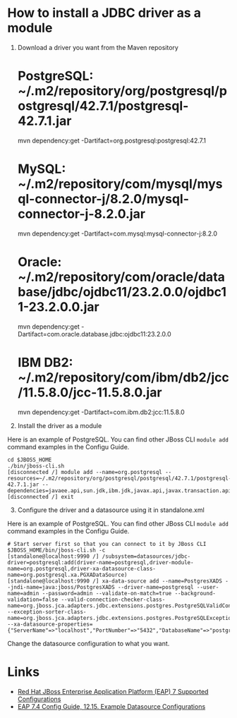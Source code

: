 # How to install a JDBC driver as a module

1. Download a driver you want from the Maven repository

    # PostgreSQL: ~/.m2/repository/org/postgresql/postgresql/42.7.1/postgresql-42.7.1.jar
    mvn dependency:get -Dartifact=org.postgresql:postgresql:42.7.1
    # MySQL: ~/.m2/repository/com/mysql/mysql-connector-j/8.2.0/mysql-connector-j-8.2.0.jar
    mvn dependency:get -Dartifact=com.mysql:mysql-connector-j:8.2.0
    # Oracle: ~/.m2/repository/com/oracle/database/jdbc/ojdbc11/23.2.0.0/ojdbc11-23.2.0.0.jar
    mvn dependency:get -Dartifact=com.oracle.database.jdbc:ojdbc11:23.2.0.0
    # IBM DB2: ~/.m2/repository/com/ibm/db2/jcc/11.5.8.0/jcc-11.5.8.0.jar
    mvn dependency:get -Dartifact=com.ibm.db2:jcc:11.5.8.0

2. Install the driver as a module

Here is an example of PostgreSQL.
You can find other JBoss CLI `module add` command examples in the Configu Guide.

    cd $JBOSS_HOME
    ./bin/jboss-cli.sh
    [disconnected /] module add --name=org.postgresql --resources=~/.m2/repository/org/postgresql/postgresql/42.7.1/postgresql-42.7.1.jar --dependencies=javaee.api,sun.jdk,ibm.jdk,javax.api,javax.transaction.api
    [disconnected /] exit

3. Configure the driver and a datasource using it in standalone.xml

Here is an example of PostgreSQL.
You can find other JBoss CLI `module add` command examples in the Configu Guide.

    # Start server first so that you can connect to it by JBoss CLI
    $JBOSS_HOME/bin/jboss-cli.sh -c
    [standalone@localhost:9990 /] /subsystem=datasources/jdbc-driver=postgresql:add(driver-name=postgresql,driver-module-name=org.postgresql,driver-xa-datasource-class-name=org.postgresql.xa.PGXADataSource)
    [standalone@localhost:9990 /] xa-data-source add --name=PostgresXADS --jndi-name=java:jboss/PostgresXADS --driver-name=postgresql --user-name=admin --password=admin --validate-on-match=true --background-validation=false --valid-connection-checker-class-name=org.jboss.jca.adapters.jdbc.extensions.postgres.PostgreSQLValidConnectionChecker --exception-sorter-class-name=org.jboss.jca.adapters.jdbc.extensions.postgres.PostgreSQLExceptionSorter --xa-datasource-properties={"ServerName"=>"localhost","PortNumber"=>"5432","DatabaseName"=>"postgresdb"}

Change the datasource configuration to what you want.

# Links

- [Red Hat JBoss Enterprise Application Platform (EAP) 7 Supported Configurations](https://access.redhat.com/articles/2026253)
- [EAP 7.4 Config Guide, 12.15. Example Datasource Configurations](https://access.redhat.com/documentation/en-us/red_hat_jboss_enterprise_application_platform/7.4/html/configuration_guide/datasource_management#example_datasource_configurations)

